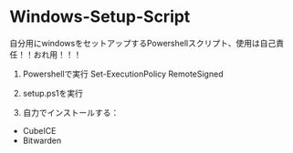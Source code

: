 # Windows-Setup-Script

自分用にwindowsをセットアップするPowershellスクリプト、使用は自己責任！！おれ用！！！

1. 	Powershellで実行
	Set-ExecutionPolicy RemoteSigned

2.	setup.ps1を実行

3. 	自力でインストールする：
 - CubeICE 
 - Bitwarden